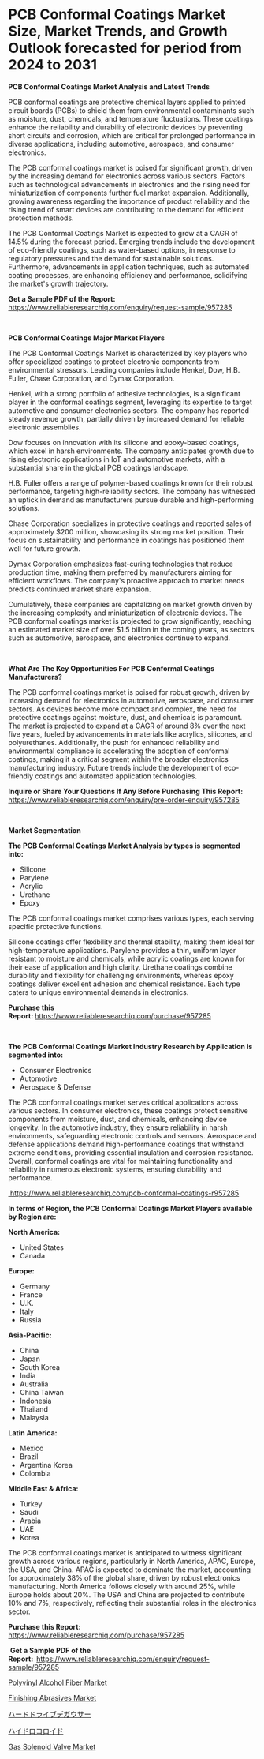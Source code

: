 <p><h1>PCB Conformal Coatings Market Size, Market Trends, and Growth Outlook forecasted for period from 2024 to 2031</h1></p><p><strong>PCB Conformal Coatings Market Analysis and Latest Trends</strong></p>
<p><p>PCB conformal coatings are protective chemical layers applied to printed circuit boards (PCBs) to shield them from environmental contaminants such as moisture, dust, chemicals, and temperature fluctuations. These coatings enhance the reliability and durability of electronic devices by preventing short circuits and corrosion, which are critical for prolonged performance in diverse applications, including automotive, aerospace, and consumer electronics.</p><p>The PCB conformal coatings market is poised for significant growth, driven by the increasing demand for electronics across various sectors. Factors such as technological advancements in electronics and the rising need for miniaturization of components further fuel market expansion. Additionally, growing awareness regarding the importance of product reliability and the rising trend of smart devices are contributing to the demand for efficient protection methods.</p><p>The PCB Conformal Coatings Market is expected to grow at a CAGR of 14.5% during the forecast period. Emerging trends include the development of eco-friendly coatings, such as water-based options, in response to regulatory pressures and the demand for sustainable solutions. Furthermore, advancements in application techniques, such as automated coating processes, are enhancing efficiency and performance, solidifying the market's growth trajectory.</p></p>
<p><strong>Get a Sample PDF of the Report:&nbsp;</strong> <a href="https://www.reliableresearchiq.com/enquiry/request-sample/957285">https://www.reliableresearchiq.com/enquiry/request-sample/957285</a></p>
<p>&nbsp;</p>
<p><strong>PCB Conformal Coatings Major Market Players</strong></p>
<p><p>The PCB Conformal Coatings Market is characterized by key players who offer specialized coatings to protect electronic components from environmental stressors. Leading companies include Henkel, Dow, H.B. Fuller, Chase Corporation, and Dymax Corporation. </p><p>Henkel, with a strong portfolio of adhesive technologies, is a significant player in the conformal coatings segment, leveraging its expertise to target automotive and consumer electronics sectors. The company has reported steady revenue growth, partially driven by increased demand for reliable electronic assemblies. </p><p>Dow focuses on innovation with its silicone and epoxy-based coatings, which excel in harsh environments. The company anticipates growth due to rising electronic applications in IoT and automotive markets, with a substantial share in the global PCB coatings landscape. </p><p>H.B. Fuller offers a range of polymer-based coatings known for their robust performance, targeting high-reliability sectors. The company has witnessed an uptick in demand as manufacturers pursue durable and high-performing solutions.</p><p>Chase Corporation specializes in protective coatings and reported sales of approximately $200 million, showcasing its strong market position. Their focus on sustainability and performance in coatings has positioned them well for future growth.</p><p>Dymax Corporation emphasizes fast-curing technologies that reduce production time, making them preferred by manufacturers aiming for efficient workflows. The company's proactive approach to market needs predicts continued market share expansion.</p><p>Cumulatively, these companies are capitalizing on market growth driven by the increasing complexity and miniaturization of electronic devices. The PCB conformal coatings market is projected to grow significantly, reaching an estimated market size of over $1.5 billion in the coming years, as sectors such as automotive, aerospace, and electronics continue to expand.</p></p>
<p>&nbsp;</p>
<p><strong>What Are The Key Opportunities For PCB Conformal Coatings Manufacturers?</strong></p>
<p><p>The PCB conformal coatings market is poised for robust growth, driven by increasing demand for electronics in automotive, aerospace, and consumer sectors. As devices become more compact and complex, the need for protective coatings against moisture, dust, and chemicals is paramount. The market is projected to expand at a CAGR of around 8% over the next five years, fueled by advancements in materials like acrylics, silicones, and polyurethanes. Additionally, the push for enhanced reliability and environmental compliance is accelerating the adoption of conformal coatings, making it a critical segment within the broader electronics manufacturing industry. Future trends include the development of eco-friendly coatings and automated application technologies.</p></p>
<p><strong>Inquire or Share Your Questions If Any Before Purchasing This Report:</strong> <a href="https://www.reliableresearchiq.com/enquiry/pre-order-enquiry/957285">https://www.reliableresearchiq.com/enquiry/pre-order-enquiry/957285</a></p>
<p>&nbsp;</p>
<p><strong>Market Segmentation</strong></p>
<p><strong>The PCB Conformal Coatings Market Analysis by types is segmented into:</strong></p>
<p><ul><li>Silicone</li><li>Parylene</li><li>Acrylic</li><li>Urethane</li><li>Epoxy</li></ul></p>
<p><p>The PCB conformal coatings market comprises various types, each serving specific protective functions. </p><p>Silicone coatings offer flexibility and thermal stability, making them ideal for high-temperature applications. Parylene provides a thin, uniform layer resistant to moisture and chemicals, while acrylic coatings are known for their ease of application and high clarity. Urethane coatings combine durability and flexibility for challenging environments, whereas epoxy coatings deliver excellent adhesion and chemical resistance. Each type caters to unique environmental demands in electronics.</p></p>
<p><strong>Purchase this Report:&nbsp;</strong><a href="https://www.reliableresearchiq.com/purchase/957285">https://www.reliableresearchiq.com/purchase/957285</a></p>
<p>&nbsp;</p>
<p><strong>The PCB Conformal Coatings Market Industry Research by Application is segmented into:</strong></p>
<p><ul><li>Consumer Electronics</li><li>Automotive</li><li>Aerospace & Defense</li></ul></p>
<p><p>The PCB conformal coatings market serves critical applications across various sectors. In consumer electronics, these coatings protect sensitive components from moisture, dust, and chemicals, enhancing device longevity. In the automotive industry, they ensure reliability in harsh environments, safeguarding electronic controls and sensors. Aerospace and defense applications demand high-performance coatings that withstand extreme conditions, providing essential insulation and corrosion resistance. Overall, conformal coatings are vital for maintaining functionality and reliability in numerous electronic systems, ensuring durability and performance.</p></p>
<p><a href="https://www.reliableresearchiq.com/pcb-conformal-coatings-r957285">&nbsp;https://www.reliableresearchiq.com/pcb-conformal-coatings-r957285</a></p>
<p><strong>In terms of Region, the PCB Conformal Coatings Market Players available by Region are:</strong></p>
<p>
    <p> <strong> North America: </strong>
        <ul>
            <li>United States</li>
            <li>Canada</li>
        </ul>
        </p> 
    <p> <strong> Europe: </strong>
        <ul>
            <li>Germany</li>
            <li>France</li>
            <li>U.K.</li>
            <li>Italy</li>
            <li>Russia</li>
        </ul>
        </p> 
    <p> <strong> Asia-Pacific: </strong>
        <ul>
            <li>China</li>
            <li>Japan</li>
            <li>South Korea</li>
            <li>India</li>
            <li>Australia</li>
            <li>China Taiwan</li>
            <li>Indonesia</li>
            <li>Thailand</li>
            <li>Malaysia</li>
        </ul>
        </p> 
    <p> <strong> Latin America: </strong>
        <ul>
            <li>Mexico</li>
            <li>Brazil</li>
            <li>Argentina Korea</li>
            <li>Colombia</li>
        </ul>
        </p> 
    <p> <strong> Middle East & Africa: </strong>
        <ul>
            <li>Turkey</li>
            <li>Saudi</li>
            <li>Arabia</li>
            <li>UAE</li>
            <li>Korea</li>
        </ul>
    </p>
    </p>
<p><p>The PCB conformal coatings market is anticipated to witness significant growth across various regions, particularly in North America, APAC, Europe, the USA, and China. APAC is expected to dominate the market, accounting for approximately 38% of the global share, driven by robust electronics manufacturing. North America follows closely with around 25%, while Europe holds about 20%. The USA and China are projected to contribute 10% and 7%, respectively, reflecting their substantial roles in the electronics sector.</p></p>
<p><strong>Purchase this Report: </strong><a href="https://www.reliableresearchiq.com/purchase/957285">https://www.reliableresearchiq.com/purchase/957285</a></p>
<p>&nbsp;<strong>Get a Sample PDF of the Report:&nbsp;&nbsp;</strong><a href="https://www.reliableresearchiq.com/enquiry/request-sample/957285">https://www.reliableresearchiq.com/enquiry/request-sample/957285</a></p>
<p><strong></strong></p>
<p><p><a href="https://issuu.com/reportprime-2/docs/polyvinyl-alcohol-fiber-market-size_72e91b56a2d478">Polyvinyl Alcohol Fiber Market</a></p><p><a href="https://www.linkedin.com/pulse/finishing-abrasives-market-outlook-forecast-from-2024-2031-scrxf?trackingId=i9URwEXmTIGbbe%2BhSIMoMA%3D%3D">Finishing Abrasives Market</a></p><p><a href="https://medium.com/@rosaleen41t7a/%E3%83%8F%E3%83%BC%E3%83%89%E3%83%89%E3%83%A9%E3%82%A4%E3%83%96%E3%83%87%E3%82%AC%E3%82%A6%E3%82%B5%E3%83%BC%E5%B8%82%E5%A0%B4%E3%81%AE%E3%83%88%E3%83%AC%E3%83%B3%E3%83%89%E3%81%A8%E6%88%A6%E7%95%A5%E7%9A%84%E5%B8%82%E5%A0%B4%E3%82%A4%E3%83%B3%E3%82%B5%E3%82%A4%E3%83%88-2024%E5%B9%B4-2031%E5%B9%B4-98df88b9c13a">ハードドライブデガウサー</a></p><p><a href="https://medium.com/@rosaleen41t7a/hydrocolloids-market-%E3%81%AE%E3%82%B0%E3%83%AD%E3%83%BC%E3%83%90%E3%83%AB%E5%B8%82%E5%A0%B4%E6%A6%82%E8%A6%81%E3%81%AF-%E4%B8%96%E7%95%8C%E3%81%8A%E3%82%88%E3%81%B3%E4%B8%BB%E8%A6%81%E5%B8%82%E5%A0%B4%E3%81%AB%E3%81%8A%E3%81%91%E3%82%8B%E6%A5%AD%E7%95%8C%E3%81%AB%E5%BD%B1%E9%9F%BF%E3%82%92%E4%B8%8E%E3%81%88%E3%82%8B%E4%B8%BB%E8%A6%81%E3%81%AA%E3%83%88%E3%83%AC%E3%83%B3%E3%83%89%E3%81%AB%E3%81%A4%E3%81%84%E3%81%A6-%E7%8B%AC%E8%87%AA%E3%81%AE%E8%A6%96%E7%82%B9%E3%82%92%E6%8F%90%E4%BE%9B%E3%81%97%E3%81%BE%E3%81%99-86d4425fefc5">ハイドロコロイド</a></p><p><a href="https://medium.com/@nicola.cornish8787/the-gas-solenoid-valve-market-insights-report-offers-an-in-depth-and-thorough-analysis-of-the-477c32202866">Gas Solenoid Valve Market</a></p></p>